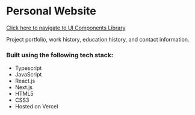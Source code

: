 # Personal Website
[Click here to navigate to UI Components Library](https://ui-components-delta.vercel.app/)

Project portfolio, work history, education history, and contact information.

### Built using the following tech stack:

- Typescript
- JavaScript
- React.js
- Next.js
- HTML5
- CSS3
- Hosted on Vercel
